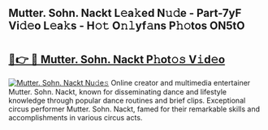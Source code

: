 ## Mutter. Sohn. Nackt L𝚎a𝚔ed N𝚞𝚍e - Part-7yF Vi𝚍𝚎o L𝚎a𝚔s - H𝚘𝚝 O𝚗𝚕yf𝚊ns P𝚑𝚘tos ON5tO

# <h2><a href="http://kf1vf4.oniu.top/?m=Mutter.+Sohn.+Nackt">🔗👉 🔴 Mutter. Sohn. Nackt P𝚑ot𝚘𝚜 V𝚒d𝚎o</a></h2>

[![Mutter. Sohn. Nackt Nu𝚍e𝚜](https://i.imgur.com/0qMVB7G.gif)](http://kf1vf4.oniu.top/?m=Mutter.+Sohn.+Nackt)
Online creator and multimedia entertainer Mutter. Sohn. Nackt, known for disseminating dance and lifestyle knowledge through popular dance routines and brief clips. Exceptional circus performer Mutter. Sohn. Nackt, famed for their remarkable skills and accomplishments in various circus acts.  
